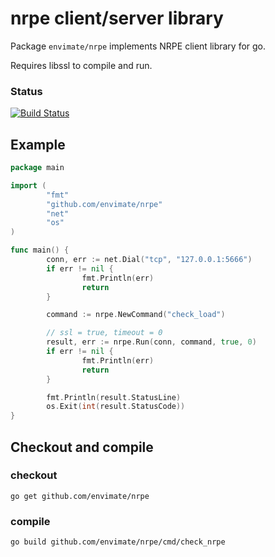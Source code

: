 # nrpe client/server library

Package `envimate/nrpe` implements NRPE client library for go.

Requires libssl to compile and run.

### Status
[![Build Status](https://travis-ci.org/envimate/nrpe.svg?branch=master)](https://travis-ci.org/envimate/nrpe)

## Example

```go
package main

import (
        "fmt"
        "github.com/envimate/nrpe"
        "net"
        "os"
)

func main() {
        conn, err := net.Dial("tcp", "127.0.0.1:5666")
        if err != nil {
                fmt.Println(err)
                return
        }

        command := nrpe.NewCommand("check_load")

        // ssl = true, timeout = 0
        result, err := nrpe.Run(conn, command, true, 0)
        if err != nil {
                fmt.Println(err)
                return
        }

        fmt.Println(result.StatusLine)
        os.Exit(int(result.StatusCode))
}
```

## Checkout and compile

### checkout
`go get github.com/envimate/nrpe`

### compile

`go build github.com/envimate/nrpe/cmd/check_nrpe`
